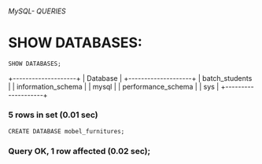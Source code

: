 ###### MySQL- QUERIES
# SHOW DATABASES:
```syntax
SHOW DATABASES;
```
+--------------------+
| Database           |
+--------------------+
| batch_students     |
| information_schema |
| mysql              |
| performance_schema |
| sys                |
+--------------------+
### 5 rows in set (0.01 sec)
```syntax
CREATE DATABASE mobel_furnitures;
```
### Query OK, 1 row affected (0.02 sec);    